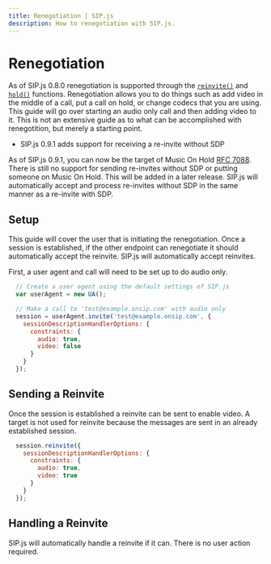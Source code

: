 ```yaml
---
title: Renegotiation | SIP.js
description: How to renegotiation with SIP.js.
---
```


# Renegotiation

As of SIP.js 0.8.0 renegotiation is supported through the [`reinvite()`](../../api/0.13.0/session/#reinvite) and [`hold()`](../../api/0.13.0/session/#hold) functions. Renegotiation allows you to do things such as add video in the middle of a call, put a call on hold, or change codecs that you are using. This guide will go over starting an audio only call and then adding video to it. This is not an extensive guide as to what can be accomplished with renegotition, but merely a starting point.

* SIP.js 0.9.1 adds support for receiving a re-invite without SDP

As of SIP.js 0.9.1, you can now be the target of Music On Hold [RFC 7088](https://tools.ietf.org/html/rfc7088). There is still no support for sending re-invites without SDP or putting someone on Music On Hold. This will be added in a later release. SIP.js will automatically accept and process re-invites without SDP in the same manner as a re-invite with SDP.


## Setup

This guide will cover the user that is initiating the renegotiation. Once a session is established, if the other endpoint can renegotiate it should automatically accept the reinvite. SIP.js will automatically accept reinvites.

First, a user agent and call will need to be set up to do audio only.

~~~ javascript
  // Create a user agent using the default settings of SIP.js
  var userAgent = new UA();

  // Make a call to 'test@example.onsip.com' with audio only
  session = userAgent.invite('test@example.onsip.com', {
    sessionDescriptionHandlerOptions: {
      constraints: {
        audio: true,
        video: false
      }
    }
  });
~~~

## Sending a Reinvite

Once the session is established a reinvite can be sent to enable video. A target is not used for reinvite because the messages are sent in an already established session.

~~~ javascript
  session.reinvite({
    sessionDescriptionHandlerOptions: {
      constraints: {
        audio: true,
        video: true
      }
    }
  });
~~~

## Handling a Reinvite

SIP.js will automatically handle a reinvite if it can. There is no user action required.
